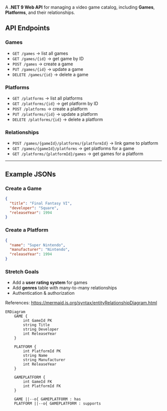 A **.NET 9 Web API** for managing a video game catalog, including **Games**, **Platforms**, and their relationships.  

## API Endpoints

### Games
- `GET /games` → list all games  
- `GET /games/{id}` → get game by ID  
- `POST /games` → create a game  
- `PUT /games/{id}` → update a game  
- `DELETE /games/{id}` → delete a game  

### Platforms
- `GET /platforms` → list all platforms  
- `GET /platforms/{id}` → get platform by ID  
- `POST /platforms` → create a platform  
- `PUT /platforms/{id}` → update a platform  
- `DELETE /platforms/{id}` → delete a platform  

### Relationships
- `POST /games/{gameId}/platforms/{platformId}` → link game to platform  
- `GET /games/{gameId}/platforms` → get platforms for a game  
- `GET /platforms/{platformId}/games` → get games for a platform  

---

## Example JSONs

### Create a Game
```json
{
  "title": "Final Fantasy VI",
  "developer": "Square",
  "releaseYear": 1994
}
```

### Create a Platform
```json
{
  "name": "Super Nintendo",
  "manufacturer": "Nintendo",
  "releaseYear": 1994
}
```

### Stretch Goals
- Add a **user rating system** for games  
- Add **genres** table with many-to-many relationships  
- Authentication & authorization  





References:
https://mermaid.js.org/syntax/entityRelationshipDiagram.html

```mermaid
ERDiagram
    GAME {
        int GameId PK
        string Title
        string Developer
        int ReleaseYear
    }

    PLATFORM {
        int PlatformId PK
        string Name
        string Manufacturer
        int ReleaseYear
    }

    GAMEPLATFORM {
        int GameId FK
        int PlatformId FK
    }

    GAME ||--o{ GAMEPLATFORM : has
    PLATFORM ||--o{ GAMEPLATFORM : supports


